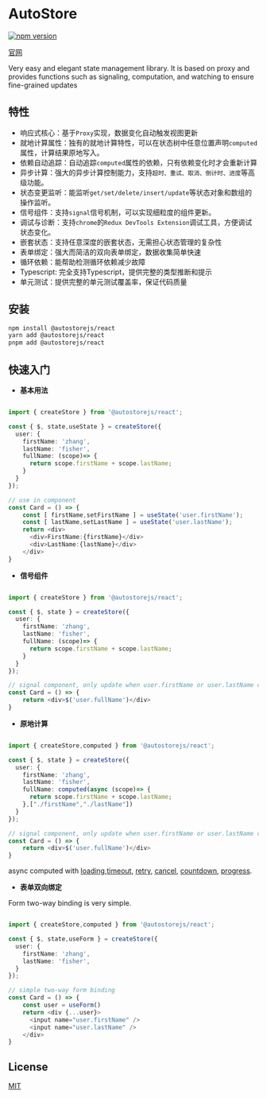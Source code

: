 # AutoStore

[![npm version](https://badge.fury.io/js/autostore.svg)](https://badge.fury.io/js/autostore)

[官网](https://zhangfisher.github.io/autostore)

Very easy and elegant state management library. It is based on proxy and provides functions such as signaling, computation, and watching to ensure fine-grained updates

## 特性

- 响应式核心：基于`Proxy`实现，数据变化自动触发视图更新
- 就地计算属性：独有的就地计算特性，可以在状态树中任意位置声明`computed`属性，计算结果原地写入。
- 依赖自动追踪：自动追踪`computed`属性的依赖，只有依赖变化时才会重新计算
- 异步计算：强大的异步计算控制能力，支持`超时、重试、取消、倒计时、进度`等高级功能。
- 状态变更监听：能监听`get/set/delete/insert/update`等状态对象和数组的操作监听。
- 信号组件：支持`signal`信号机制，可以实现细粒度的组件更新。
- 调试与诊断：支持`chrome`的`Redux DevTools Extension`调试工具，方便调试状态变化。
- 嵌套状态：支持任意深度的嵌套状态，无需担心状态管理的复杂性
- 表单绑定：强大而简洁的双向表单绑定，数据收集简单快速
- 循环依赖：能帮助检测循环依赖减少故障
- Typescript: 完全支持Typescript，提供完整的类型推断和提示
- 单元测试：提供完整的单元测试覆盖率，保证代码质量


## 安装

```bash
npm install @autostorejs/react
yarn add @autostorejs/react
pnpm add @autostorejs/react
```

## 快速入门


- **基本用法**

```ts

import { createStore } from '@autostorejs/react';

const { $, state,useState } = createStore({
  user: {
    firstName: 'zhang',
    lastName: 'fisher',
    fullName: (scope)=> { 
      return scope.firstName + scope.lastName;
    }
  }
});

// use in component
const Card = () => {
    const [ firstName,setFirstName ] = useState('user.firstName');
    const [ lastName,setLastName ] = useState('user.lastName');
    return <div>
      <div>FirstName:{firstName}</div>
      <div>LastName:{lastName}</div>
    </div>
}

```
- **信号组件**

```ts

import { createStore } from '@autostorejs/react';

const { $, state } = createStore({
  user: {
    firstName: 'zhang',
    lastName: 'fisher',
    fullName: (scope)=> { 
      return scope.firstName + scope.lastName;
    }
  }
});

// signal component, only update when user.firstName or user.lastName change
const Card = () => { 
    return <div>$('user.fullName')</div>
}

```

- **原地计算**

```ts

import { createStore,computed } from '@autostorejs/react';

const { $, state } = createStore({
  user: {
    firstName: 'zhang',
    lastName: 'fisher',
    fullName: computed(async (scope)=> { 
      return scope.firstName + scope.lastName;
    },["./firstName","./lastName"])
  }
});

// signal component, only update when user.firstName or user.lastName change
const Card = () => { 
    return <div>$('user.fullName')</div>
}

```

async computed with [loading](https://zhangfisher.github.io/autostore/guide/computed-async#%E5%8A%A0%E8%BD%BD%E7%8A%B6%E6%80%81),[timeout](https://zhangfisher.github.io/autostore/guide/computed-async#%E8%B6%85%E6%97%B6%E5%A4%84%E7%90%86), [retry](https://zhangfisher.github.io/autostore/guide/computed-async#%E9%87%8D%E8%AF%95), [cancel](https://zhangfisher.github.io/autostore/guide/computed-async#%E5%8F%96%E6%B6%88), [countdown](https://zhangfisher.github.io/autostore/guide/computed-async#%E5%80%92%E8%AE%A1%E6%97%B6), [progress](https://zhangfisher.github.io/autostore/guide/computed-async#%E6%89%A7%E8%A1%8C%E8%BF%9B%E5%BA%A6).


- **表单双向绑定**

Form two-way binding is very simple.

```ts

import { createStore,computed } from '@autostorejs/react';

const { $, state,useForm } = createStore({
  user: {
    firstName: 'zhang',
    lastName: 'fisher',
  }
});

// simple two-way form binding
const Card = () => { 
    const user = useForm()
    return <div {...user}>
      <input name="user.firstName" />
      <input name="user.lastName" />
    </div>
}

```

## License

[MIT](./LICENSE)

